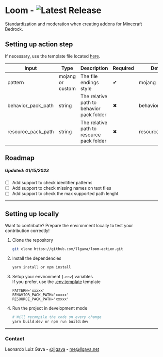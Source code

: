 # Loom - ![Latest Release](https://img.shields.io/github/v/release/llgava/loom-action?logo=github&logoColor=959da5&labelColor=353c43&color=0091c2&Current&label=Latest%20Release)
Standardization and moderation when creating addons for Minecraft Bedrock.

## Setting up action step
If necessary, use the template file located [here](./.github/loom-action.template.yml).

| Input              | Type             | Description                               | Required | Default          |
|--------------------|------------------|-------------------------------------------|----------|------------------|
| pattern            | mojang or custom | The file endings style                    |     ✔    | mojang           |
| behavior_pack_path | string           | The relative path to behavior pack folder |     ✖    | behavior_packs/0 |
| resource_pack_path | string           | The relative path to resource pack folder |     ✖    | resource_packs/0 |

## Roadmap
##### Updated: 01/15/2023

- [ ] Add support to check identifier patterns
- [ ] Add support to check missing names on text files
- [ ] Add support to check the max supported path lenght

---

## Setting up locally
Want to contribute? Prepare the environment locally to test your contribution correctly!

1. Clone the repository
    ```sh
    git clone https://github.com/llgava/loom-action.git
    ```

2. Install the dependencies
    ```sh
    yarn install or npm install
    ```

3. Setup your environment (`.env`) variables<br />
If you prefer, use the [.env.template](./.github/.env.template) template
    
    ```env
    PATTERN='xxxxx'
    BEHAVIOR_PACK_PATH='xxxxx'
    RESOURCE_PACK_PATH='xxxxx'
    ```

4. Run the project in development mode
    ```sh
    # Will recompile the code on every change
    yarn build:dev or npm run build:dev
    ```

---

### Contact
Leonardo Luiz Gava - [@llgava](https://twitter.com/llgava "Leonardo Luiz Gava • Twitter") - <me@llgava.net>
